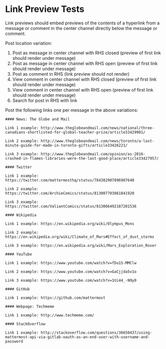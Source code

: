 # Link Preview Tests

Link previews should embed previews of the contents of a hyperlink from a message or comment in the center channel directly below the message or comment.

Post location variation: 

1. Post as message in center channel with RHS closed (preview of first link should render under message) 
2. Post as message in center channel with RHS open (preview of first link should render under message) 
3. Post as comment in RHS (link preview should not render) 
4. View comment in center channel with RHS closed (preview of first link should render under message) 
5. View comment in center channel with RHS open (preview of first link should render under message) 
6. Search for post in RHS with link

Post the following links one per message in the above variations: 


```
#### News: The Globe and Mail 

Link 1 example: http://www.theglobeandmail.com/news/national/three-canadians-shortlisted-for-global-teacher-prize/article33429901/

Link 2 example: http://www.theglobeandmail.com/news/toronto/a-last-minute-guide-for-made-in-toronto-gifts/article33426221/

Link 3 example: http://www.theglobeandmail.com/opinion/as-2016-crashed-in-flames-libraries-were-the-last-good-place/article33427957/
```

```
#### Twitter

Link 1 example: https://twitter.com/mattermosthq/status/784382907896987648

Link 2 example: https://twitter.com/ArchieComics/status/813007703861841920

Link 3 example: https://twitter.com/ValiantComics/status/813066492187201536

```


```
#### Wikipedia 

Link 1 example: https://en.wikipedia.org/wiki/Olympus_Mons

Link 2 example: https://en.wikipedia.org/wiki/Climate_of_Mars#Effect_of_dust_storms

Link 3 example: https://en.wikipedia.org/wiki/Mars_Exploration_Rover

```

```
#### YouTube 

Link 1 example: https://www.youtube.com/watch?v=fDu1S-MMClw

Link 2 example: https://www.youtube.com/watch?v=GaCjjda5v1o

Link 3 example: https://www.youtube.com/watch?v=1Ui44_-N9y0

```


```
#### GitHub

Link 1 example: https://github.com/mattermost
```

```
#### Webpage: Techmeme 

Link 1 example: http://www.techmeme.com/
```

```
#### StackOverflow 

Link 1 example: http://stackoverflow.com/questions/36650437/using-mattermost-api-via-gitlab-oauth-as-an-end-user-with-username-and-password
```
